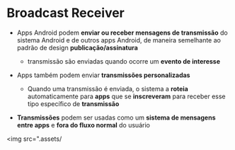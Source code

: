 # Broadcast Receiver

- Apps Android podem **enviar ou receber mensagens de transmissão** do sistema Android e de outros apps Android, de maneira semelhante ao padrão de design **publicação/assinatura**
  - transmissão são enviadas quando ocorre um **evento de interesse**

- Apps também podem enviar **transmissões personalizadas**
  - Quando uma transmissão é enviada, o sistema a **roteia** automaticamente para **apps** que se **inscreveram** para receber esse tipo específico de **transmissão**
 
- **Transmissões** podem ser usadas como um **sistema de mensagens entre apps** e **fora do fluxo normal** do usuário

  
<img src=".assets/
